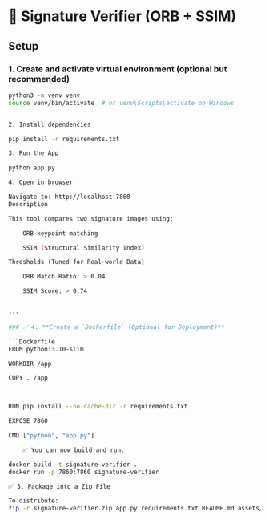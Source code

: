 # 🧠 Signature Verifier (ORB + SSIM)

## Setup

### 1. Create and activate virtual environment (optional but recommended)

```bash
python3 -m venv venv
source venv/bin/activate  # or venv\Scripts\activate on Windows


2. Install dependencies

pip install -r requirements.txt

3. Run the App

python app.py

4. Open in browser

Navigate to: http://localhost:7860
Description

This tool compares two signature images using:

    ORB keypoint matching

    SSIM (Structural Similarity Index)

Thresholds (Tuned for Real-world Data)

    ORB Match Ratio: > 0.04

    SSIM Score: > 0.74


---

### ✅ 4. **Create a `Dockerfile` (Optional for Deployment)**

```Dockerfile
FROM python:3.10-slim

WORKDIR /app

COPY . /app



RUN pip install --no-cache-dir -r requirements.txt

EXPOSE 7860

CMD ["python", "app.py"]

    ✅ You can now build and run:

docker build -t signature-verifier .
docker run -p 7860:7860 signature-verifier

✅ 5. Package into a Zip File

To distribute:
zip -r signature-verifier.zip app.py requirements.txt README.md assets/


